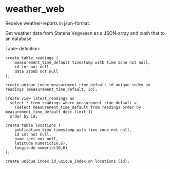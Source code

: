# weather_web
Receive weather-reports in json-format.

Get weather data from Statens Vegvesen as a JSON-array and push that to an database.

Table-definition:

```
create table readings (
    measurement_time_default timestamp with time zone not null,
    id int not null,
    data Jsonb not null
);

create unique index measurement_time_default_id_unique_index on readings (measurement_time_default, id);

create view latest_readings as
  select * from readings where measurement_time_default =
    (select measurement_time_default from readings order by measurement_time_default desc limit 1)
  order by id;

create table locations (
    publication_time timestamp with time zone not null,
    id int not null,
    name text not null,
    latitude numeric(10,6),
    longitude numeric(10,6)
);

create unique index id_unique_index on locations (id);
```
